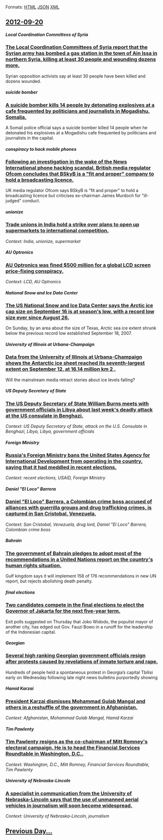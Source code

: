 
Formats: [HTML](2012/09/20/index.html)  [JSON](2012/09/20/index.json)  [XML](2012/09/20/index.xml)  

## [2012-09-20](/news/2012/09/20/index.md)

##### Local Coordination Committees of Syria
### [The Local Coordination Committees of Syria report that the Syrian army has bombed a gas station in the town of Ain Issa in northern Syria, killing at least 30 people and wounding dozens more. ](/news/2012/09/20/the-local-coordination-committees-of-syria-report-that-the-syrian-army-has-bombed-a-gas-station-in-the-town-of-ain-issa-in-northern-syria-k.md)
Syrian opposition activists say at least 30 people have been killed and dozens wounded.

##### suicide bomber
### [A suicide bomber kills 14 people by detonating explosives at a cafe frequented by politicians and journalists in Mogadishu, Somalia. ](/news/2012/09/20/a-suicide-bomber-kills-14-people-by-detonating-explosives-at-a-cafe-frequented-by-politicians-and-journalists-in-mogadishu-somalia.md)
A Somali police official says a suicide bomber killed 14 people when he detonated his explosives at a Mogadishu cafe frequented by politicians and journalists in the capital.

##### conspiracy to hack mobile phones
### [Following an investigation in the wake of the News International phone hacking scandal, British media regulator Ofcom concludes that BSkyB is a "fit and proper" company to hold a broadcasting licence. ](/news/2012/09/20/following-an-investigation-in-the-wake-of-the-news-international-phone-hacking-scandal-british-media-regulator-ofcom-concludes-that-bskyb-i.md)
UK media regulator Ofcom says BSkyB is &quot;fit and proper&quot; to hold a broadcasting licence but criticises ex-chairman James Murdoch for &quot;ill-judged&quot; conduct.

##### unionize
### [Trade unions in India hold a strike over plans to open up supermarkets to international competition. ](/news/2012/09/20/trade-unions-in-india-hold-a-strike-over-plans-to-open-up-supermarkets-to-international-competition.md)
_Context: India, unionize, supermarket_

##### AU Optronics
### [AU Optronics was fined $500 million for a global LCD screen price-fixing conspiracy. ](/news/2012/09/20/au-optronics-was-fined-500-million-for-a-global-lcd-screen-price-fixing-conspiracy.md)
_Context: LCD, AU Optronics_

##### National Snow and Ice Data Center
### [The US National Snow and Ice Data Center says the Arctic ice cap size on September 16 is at season's low, with a record low size ever since August 26. ](/news/2012/09/20/the-us-national-snow-and-ice-data-center-says-the-arctic-ice-cap-size-on-september-16-is-at-season-s-low-with-a-record-low-size-ever-since.md)
On Sunday, by an area about the size of Texas, Arctic sea ice extent shrunk below the previous record low established September 18, 2007.

##### University of Illinois at Urbana-Champaign
### [Data from the University of Illinois at Urbana-Champaign shows the Antarctic ice sheet reached its seventh-largest extent on September 12, at 16.14 million km 2 . ](/news/2012/09/20/data-from-the-university-of-illinois-at-urbanaachampaign-shows-the-antarctic-ice-sheet-reached-its-seventh-largest-extent-on-september-12.md)
Will the mainstream media retract stories about ice levels falling?

##### US Deputy Secretary of State
### [The US Deputy Secretary of State William Burns meets with government officials in Libya about last week's deadly attack at the US consulate in Benghazi. ](/news/2012/09/20/the-us-deputy-secretary-of-state-william-burns-meets-with-government-officials-in-libya-about-last-week-s-deadly-attack-at-the-us-consulate.md)
_Context: US Deputy Secretary of State, attack on the U.S. Consulate in Benghazi, Libya, Libya, government officials_

##### Foreign Ministry
### [Russia's Foreign Ministry bans the United States Agency for International Development from operating in the country, saying that it had meddled in recent elections. ](/news/2012/09/20/russia-s-foreign-ministry-bans-the-united-states-agency-for-international-development-from-operating-in-the-country-saying-that-it-had-medd.md)
_Context: recent elections, USAID, Foreign Ministry_

##### Daniel "El Loco" Barrera
### [Daniel "El Loco" Barrera, a Colombian crime boss accused of alliances with guerrilla groups and drug trafficking crimes, is captured in San Cristobal, Venezuela. ](/news/2012/09/20/daniel-el-loco-barrera-a-colombian-crime-boss-accused-of-alliances-with-guerrilla-groups-and-drug-trafficking-crimes-is-captured-in-san.md)
_Context: San Cristobal, Venezuela, drug lord, Daniel "El Loco" Barrera, Colombian crime boss_

##### Bahrain
### [The government of Bahrain pledges to adopt most of the recommendations in a United Nations report on the country's human rights situation. ](/news/2012/09/20/the-government-of-bahrain-pledges-to-adopt-most-of-the-recommendations-in-a-united-nations-report-on-the-country-s-human-rights-situation.md)
Gulf kingdom says it will implement 158 of 176 recommendations in new UN report, but rejects abolishing death penalty.

##### final elections
### [Two candidates compete in the final elections to elect the Governor of Jakarta for the next five-year term. ](/news/2012/09/20/two-candidates-compete-in-the-final-elections-to-elect-the-governor-of-jakarta-for-the-next-five-year-term.md)
Exit polls suggested on Thursday that Joko Widodo, the populist mayor of another city, has edged out Gov. Fauzi Bowo in a runoff for the leadership of the Indonesian capital.

#####  Georgian
### [Several high ranking Georgian government officials resign after protests caused by revelations of inmate torture and rape. ](/news/2012/09/20/several-high-ranking-georgian-government-officials-resign-after-protests-caused-by-revelations-of-inmate-torture-and-rape.md)
Hundreds of people held a spontaneous protest in Georgia’s capital Tbilisi early on Wednesday following late night news bulletins purportedly showing

##### Hamid Karzai
### [President Karzai dismisses Mohammad Gulab Mangal and others in a reshuffle of the government in Afghanistan. ](/news/2012/09/20/president-karzai-dismisses-mohammad-gulab-mangal-and-others-in-a-reshuffle-of-the-government-in-afghanistan.md)
_Context: Afghanistan, Mohammad Gulab Mangal, Hamid Karzai_

##### Tim Pawlenty
### [Tim Pawlenty resigns as the co-chairman of Mitt Romney's electoral campaign. He is to head the Financial Services Roundtable in Washington, D.C.. ](/news/2012/09/20/tim-pawlenty-resigns-as-the-co-chairman-of-mitt-romney-s-electoral-campaign-he-is-to-head-the-financial-services-roundtable-in-washington.md)
_Context: Washington, D.C., Mitt Romney, Financial Services Roundtable, Tim Pawlenty_

##### University of Nebraska-Lincoln
### [A specialist in communication from the University of Nebraska-Lincoln says that the use of unmanned aerial vehicles in journalism will soon become widespread. ](/news/2012/09/20/a-specialist-in-communication-from-the-university-of-nebraskaalincoln-says-that-the-use-of-unmanned-aerial-vehicles-in-journalism-will-soo.md)
_Context: University of Nebraska-Lincoln, journalism_

## [Previous Day...](/news/2012/09/19/index.md)


